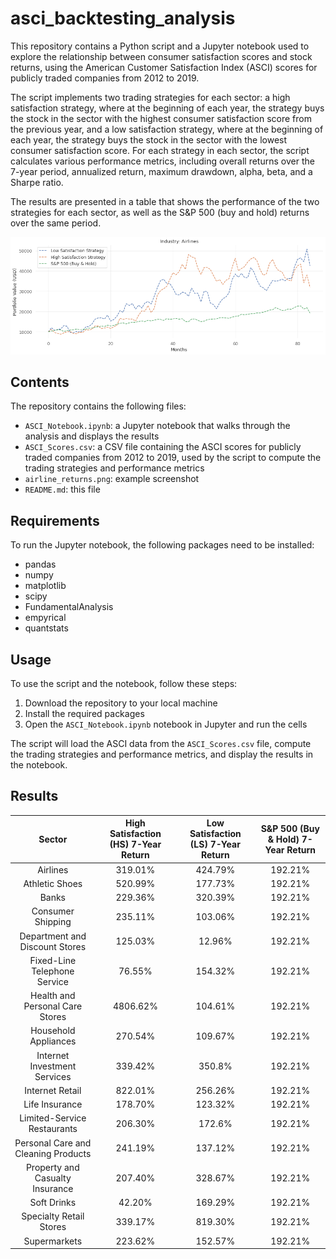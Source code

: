 # asci_backtesting_analysis
This repository contains a Python script and a Jupyter notebook used to explore the relationship between consumer satisfaction scores and stock returns, using the American Customer Satisfaction Index (ASCI) scores for publicly traded companies from 2012 to 2019.

The script implements two trading strategies for each sector: a high satisfaction strategy, where at the beginning of each year, the strategy buys the stock in the sector with the highest consumer satisfaction score from the previous year, and a low satisfaction strategy, where at the beginning of each year, the strategy buys the stock in the sector with the lowest consumer satisfaction score. For each strategy in each sector, the script calculates various performance metrics, including overall returns over the 7-year period, annualized return, maximum drawdown, alpha, beta, and a Sharpe ratio.

The results are presented in a table that shows the performance of the two strategies for each sector, as well as the S&P 500 (buy and hold) returns over the same period. 


![plot](airline_returns.png)

## Contents
The repository contains the following files:

- ```ASCI_Notebook.ipynb```: a Jupyter notebook that walks through the analysis and displays the results  
- ```ASCI_Scores.csv```: a CSV file containing the ASCI scores for publicly traded companies from 2012 to 2019, used by the script to compute the trading strategies and performance metrics  
- ```airline_returns.png```: example screenshot  
- ```README.md```: this file

## Requirements
To run the Jupyter notebook, the following packages need to be installed:

- pandas  
- numpy  
- matplotlib  
- scipy  
- FundamentalAnalysis  
- empyrical  
- quantstats  

## Usage
To use the script and the notebook, follow these steps:

1. Download the repository to your local machine  
2. Install the required packages
3. Open the ```ASCI_Notebook.ipynb``` notebook in Jupyter and run the cells  

The script will load the ASCI data from the  ```ASCI_Scores.csv``` file, compute the trading strategies and performance metrics, and display the results in the notebook.


## Results
| Sector | High Satisfaction (HS) 7-Year Return |  Low Satisfaction (LS) 7-Year Return |  S&P 500 (Buy & Hold) 7-Year Return | 
| :---:  | :---: | :---: | :---: |  
| Airlines | 319.01%   | 424.79%   | 192.21%   |
| Athletic Shoes | 520.99%   | 177.73%   | 192.21%   |
| Banks | 229.36%   | 320.39%   | 192.21%   |
| Consumer Shipping | 235.11%   | 103.06%   | 192.21%   |
| Department and Discount Stores | 125.03%   | 12.96%   | 192.21%   |
| Fixed-Line Telephone Service | 76.55%   | 154.32%   | 192.21%   |
| Health and Personal Care Stores | 4806.62%   | 104.61%   | 192.21%   |
| Household Appliances | 270.54%   | 109.67%   | 192.21%   |
| Internet Investment Services | 339.42%   | 350.8%   | 192.21%   |
| Internet Retail | 822.01%   | 256.26%   | 192.21%   |
| Life Insurance | 178.70%   | 123.32%   | 192.21%   |
| Limited-Service Restaurants | 206.30%   | 172.6%   | 192.21%   |
| Personal Care and Cleaning Products | 241.19%   | 137.12%   | 192.21%   |
| Property and Casualty Insurance | 207.40%   | 328.67%   | 192.21%   |
| Soft Drinks | 42.20%   | 169.29%   | 192.21%   |
| Specialty Retail Stores | 339.17%   | 819.30%   | 192.21%   |
| Supermarkets | 223.62%   | 152.57%   | 192.21%   |

